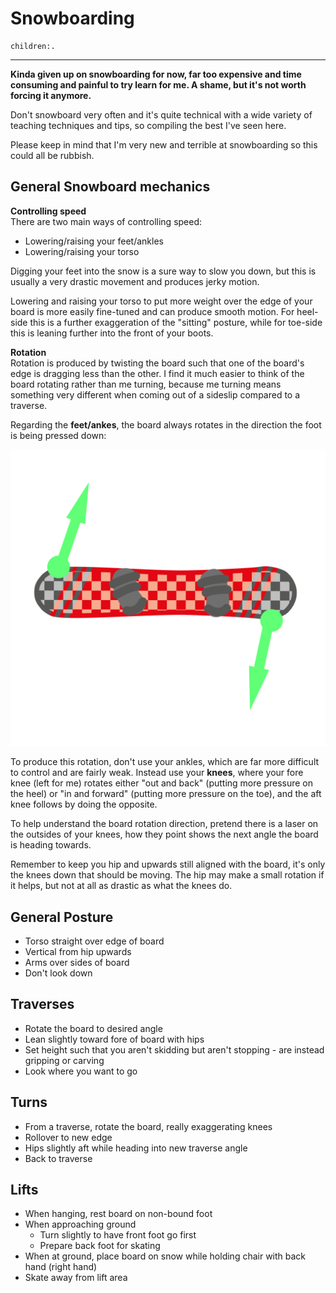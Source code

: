 # Snowboarding
```query
children:.
```
---

**Kinda given up on snowboarding for now, far too expensive and time consuming and painful to try learn for me. A shame, but it's not worth forcing it anymore.**

Don't snowboard very often and it's quite technical with a wide variety of teaching techniques and tips, so compiling the best I've seen here.

Please keep in mind that I'm very new and terrible at snowboarding so this could all be rubbish.

## General Snowboard mechanics
**Controlling speed**<br>
There are two main ways of controlling speed:

* Lowering/raising your feet/ankles
* Lowering/raising your torso

Digging your feet into the snow is a sure way to slow you down, but this is usually a very drastic movement and produces jerky motion.

Lowering and raising your torso to put more weight over the edge of your board is more easily fine-tuned and can produce smooth motion. For heel-side this is a further exaggeration of the "sitting" posture, while for toe-side this is leaning further into the front of your boots.

**Rotation**<br>
Rotation is produced by twisting the board such that one of the board's edge is dragging less than the other. I find it much easier to think of the board rotating rather than me turning, because me turning means something very different when coming out of a sideslip compared to a traverse.

Regarding the **feet/ankes**, the board always rotates in the direction the foot is being pressed down:

![](images/sb.png)

To produce this rotation, don't use your ankles, which are far more difficult to control and are fairly weak. Instead use your **knees**, where your fore knee (left for me) rotates either "out and back" (putting more pressure on the heel) or "in and forward" (putting more pressure on the toe), and the aft knee follows by doing the opposite.

To help understand the board rotation direction, pretend there is a laser on the outsides of your knees, how they point shows the next angle the board is heading towards.

Remember to keep you hip and upwards still aligned with the board, it's only the knees down that should be moving. The hip may make a small rotation if it helps, but not at all as drastic as what the knees do.

## General Posture
* Torso straight over edge of board
* Vertical from hip upwards
* Arms over sides of board
* Don't look down

## Traverses
* Rotate the board to desired angle
* Lean slightly toward fore of board with hips
* Set height such that you aren't skidding but aren't stopping - are instead gripping or carving
* Look where you want to go

## Turns
* From a traverse, rotate the board, really exaggerating knees
* Rollover to new edge
* Hips slightly aft while heading into new traverse angle
* Back to traverse

## Lifts
* When hanging, rest board on non-bound foot
* When approaching ground
  * Turn slightly to have front foot go first
  * Prepare back foot for skating
* When at ground, place board on snow while holding chair with back hand (right hand)
* Skate away from lift area